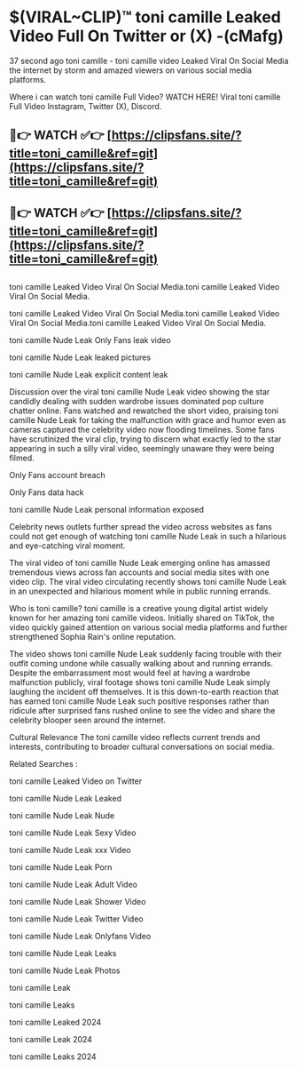 # $(VIRAL~CLIP)™ toni camille Leaked Video Full On Twitter or (X) -(cMafg)
37 second ago toni camille - toni camille video Leaked Viral On Social Media the internet by storm and amazed viewers on various social media platforms.

Where i can watch toni camille Full Video? WATCH HERE! Viral toni camille Full Video Instagram, Twitter (X), Discord.

## 🔴👉 WATCH ✅👉 [https://clipsfans.site/?title=toni_camille&ref=git](https://clipsfans.site/?title=toni_camille&ref=git)
## 🔴👉 WATCH ✅👉 [https://clipsfans.site/?title=toni_camille&ref=git](https://clipsfans.site/?title=toni_camille&ref=git)
##
toni camille Leaked Video Viral On Social Media.toni camille Leaked Video Viral On Social Media.

toni camille Leaked Video Viral On Social Media.toni camille Leaked Video Viral On Social Media.toni camille Leaked Video Viral On Social Media.

toni camille Nude Leak Only Fans leak video

toni camille Nude Leak leaked pictures

toni camille Nude Leak explicit content leak

Discussion over the viral toni camille Nude Leak video showing the star candidly dealing with sudden wardrobe issues dominated pop culture chatter online. Fans watched and rewatched the short video, praising toni camille Nude Leak for taking the malfunction with grace and humor even as cameras captured the celebrity video now flooding timelines. Some fans have scrutinized the viral clip, trying to discern what exactly led to the star appearing in such a silly viral video, seemingly unaware they were being filmed.


Only Fans account breach

Only Fans data hack

toni camille Nude Leak personal information exposed

Celebrity news outlets further spread the video across websites as fans could not get enough of watching toni camille Nude Leak in such a hilarious and eye-catching viral moment.


The viral video of toni camille Nude Leak emerging online has amassed tremendous views across fan accounts and social media sites with one video clip. The viral video circulating recently shows toni camille Nude Leak in an unexpected and hilarious moment while in public running errands.


Who is toni camille? toni camille is a creative young digital artist widely known for her amazing toni camille videos. Initially shared on TikTok, the video quickly gained attention on various social media platforms and further strengthened Sophia Rain's online reputation.

The video shows toni camille Nude Leak suddenly facing trouble with their outfit coming undone while casually walking about and running errands. Despite the embarrassment most would feel at having a wardrobe malfunction publicly, viral footage shows toni camille Nude Leak simply laughing the incident off themselves. It is this down-to-earth reaction that has earned toni camille Nude Leak such positive responses rather than ridicule after surprised fans rushed online to see the video and share the celebrity blooper seen around the internet.

Cultural Relevance The toni camille video reflects current trends and interests, contributing to broader cultural conversations on social media.

Related Searches :

toni camille Leaked Video on Twitter

toni camille Nude Leak Leaked

toni camille Nude Leak Nude

toni camille Nude Leak Sexy Video

toni camille Nude Leak xxx Video

toni camille Nude Leak Porn

toni camille Nude Leak Adult Video

toni camille Nude Leak Shower Video

toni camille Nude Leak Twitter Video

toni camille Nude Leak Onlyfans Video

toni camille Nude Leak Leaks

toni camille Nude Leak Photos

toni camille Leak

toni camille Leaks

toni camille Leaked 2024

toni camille Leak 2024

toni camille Leaks 2024
